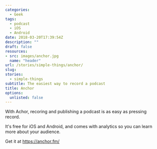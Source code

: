 ```yaml
---
categories: 
  - Geek
tags:
  - podcast
  - iOS
  - Android
date: 2018-03-20T17:39:54Z
description: ""
draft: false
resources: 
- src: images/anchor.jpg
  name: "header"
url: /stories/simple-things/anchor/
slug:
stories: 
  - simple-things
subtitle: The easiest way to record a podcast
title: Anchor
options:
  unlisted: false
---
```


With Achor, recoring and publishing a podcast is as easy as pressing record.

It's free for iOS and Android, and comes with analytics so you can learn more about your audience.

Get it at https://anchor.fm/